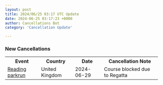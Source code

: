 ```yaml
---
layout: post
title: 2024/06/25 03:17 UTC Update
date: 2024-06-25 03:17:23 +0000
author: Cancellations Bot
category: 'Cancellation Update'

---
```


<h3>New Cancellations</h3>
<div class='hscrollable'>
<table style='width: 100%'>
    <tr>
        <th>Event</th>
        <th>Country</th>
        <th>Date</th>
        <th>Cancellation Note</th>
    </tr>
    <tr>
        <td><a href="https://www.parkrun.org.uk/reading">Reading parkrun</a></td>
        <td>United Kingdom</td>
        <td>2024-06-29</td>
        <td>Course blocked due to Regatta</td>
    </tr>
</table>
</div>
